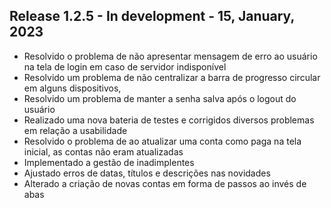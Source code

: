 ## Release 1.2.5 - In development - 15, January, 2023

- Resolvido o problema de não apresentar mensagem de erro ao usuário na tela de login em caso de servidor indisponível
- Resolvido um problema de não centralizar a barra de progresso circular em alguns dispositivos,
- Resolvido um problema de manter a senha salva após o logout do usuário
- Realizado uma nova bateria de testes e corrigidos diversos problemas em relação a usabilidade
- Resolvido o problema de ao atualizar uma conta como paga na tela inicial, as contas não eram atualizadas
- Implementado a gestão de inadimplentes
- Ajustado erros de datas, títulos e descrições nas novidades
- Alterado a criação de novas contas em forma de passos ao invés de abas